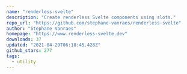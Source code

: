 ```yaml
---
name: "renderless-svelte"
description: "Create renderless Svelte components using slots."
repo_url: "https://github.com/stephane-vanraes/renderless-svelte"
author: "Stephane Vanraes"
homepage: "https://www.renderless-svelte.dev"
downloads: 37
updated: "2021-04-29T06:18:45.428Z"
github_stars: 277
tags: 
  - utility
---
```

